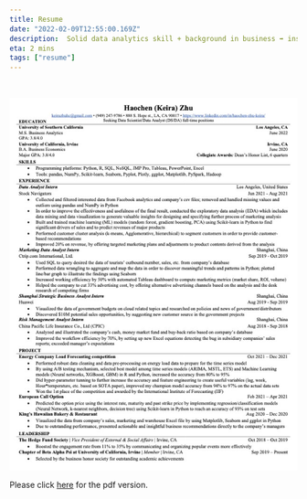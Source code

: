 ```yaml
---
title: Resume
date: "2022-02-09T12:55:00.169Z"
description:  Solid data analytics skill + background in business ➡ insightful and innovative ideas  
eta: 2 mins
tags: ["resume"]
---
```

&nbsp;


![resume](resume.jpg)

Please click [here](HaochenZhuResume.pdf) for the pdf version.